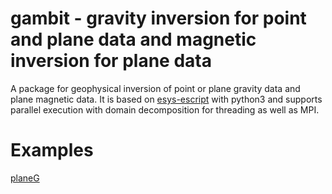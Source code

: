 # gambit - gravity inversion for point and plane data and magnetic inversion for plane data
A package for geophysical inversion of point or plane gravity data and plane magnetic data.  It is based on [esys-escript](https://github.com/esys-escript/esys-escript.github.io) with python3 and supports parallel execution with domain decomposition for threading as well as MPI. 

# Examples

[planeG](https://github.com/AndreaCodd/gambit/blob/main/planeG/readme.md)
